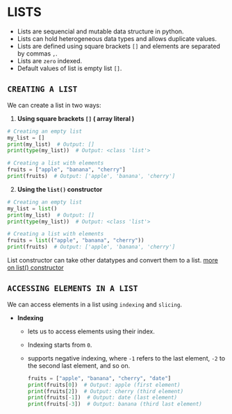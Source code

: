 # LISTS

- Lists are sequencial and mutable data structure in python.
- Lists can hold heterogeneous data types and allows duplicate values.
- Lists are defined using square brackets `[]` and elements are separated by commas `,`.
- Lists are `zero` indexed.
- Default values of list is empty list `[]`.

## `CREATING A LIST`

We can create a list in two ways:

1. **Using square brackets `[]` ( array literal )**

```python
# Creating an empty list
my_list = []
print(my_list)  # Output: []
print(type(my_list))  # Output: <class 'list'>

# Creating a list with elements
fruits = ["apple", "banana", "cherry"]
print(fruits)  # Output: ['apple', 'banana', 'cherry']
```

2. **Using the `list()` constructor**

```python
# Creating an empty list
my_list = list()
print(my_list)  # Output: []
print(type(my_list))  # Output: <class 'list'>

# Creating a list with elements
fruits = list(("apple", "banana", "cherry"))
print(fruits)  # Output: ['apple', 'banana', 'cherry']
```

List constructor can take other datatypes and convert them to a list. [more on list() constructor](../basics/type-casting.md)

## `ACCESSING ELEMENTS IN A LIST`

We can access elements in a list using `indexing` and `slicing`.

- **Indexing**

  - lets us to access elements using their index.
  - Indexing starts from `0`.
  - supports negative indexing, where `-1` refers to the last element, `-2` to the second last element, and so on.

    ```python
    fruits = ["apple", "banana", "cherry", "date"]
    print(fruits[0])  # Output: apple (first element)
    print(fruits[2])  # Output: cherry (third element)
    print(fruits[-1])  # Output: date (last element)
    print(fruits[-3])  # Output: banana (third last element)
    ```
